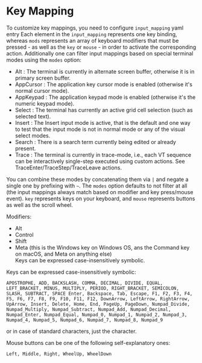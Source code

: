 # Key Mapping
To customize key mappings, you need to configure `input_mapping` yaml entry
Each element in the `input_mapping` represents one key binding, whereas `mods` represents an array of keyboard modifiers that must be pressed - as well as the `key` or `mouse` - in order to activate the corresponding action. 
Additionally one can filter input mappings based on special terminal modes using the `modes` option:

* Alt       : The terminal is currently in alternate screen buffer, otherwise it is in primary screen buffer.
* AppCursor : The application key cursor mode is enabled (otherwise it's normal cursor mode).
*  AppKeypad : The application keypad mode is enabled (otherwise it's the numeric keypad mode).
* Select    : The terminal has currently an active grid cell selection (such as selected text).
* Insert    : The Insert input mode is active, that is the default and one way to test that the input mode is not in normal mode or any of the visual select modes.
* Search    : There is a search term currently being edited or already present.
* Trace     : The terminal is currently in trace-mode, i.e., each VT sequence can be interactively single-step executed using custom actions. See TraceEnter/TraceStep/TraceLeave actions.

You can combine these modes by concatenating them via `|` and negate a single one by prefixing with `~`. The `modes` option defaults to not filter at all (the input mappings always match based on modifier and key press/mouse event).
`key` represents keys on your keyboard, and `mouse` represents buttons as well as the scroll wheel.

Modifiers:

* Alt
* Control
* Shift
* Meta (this is the Windows key on Windows OS, ans the Command key on macOS, and Meta on anything else)<br />Keys can be expressed case-insensitively symbolic.

Keys can be expressed case-insensitively symbolic:

`APOSTROPHE, ADD, BACKSLASH, COMMA, DECIMAL, DIVIDE, EQUAL, LEFT_BRACKET,
   MINUS, MULTIPLY, PERIOD, RIGHT_BRACKET, SEMICOLON, SLASH, SUBTRACT, SPACE
   Enter, Backspace, Tab, Escape, F1, F2, F3, F4, F5, F6, F7, F8, F9, F10, F11, F12,
   DownArrow, LeftArrow, RightArrow, UpArrow, Insert, Delete, Home, End, PageUp, PageDown,
   Numpad_Divide, Numpad_Multiply, Numpad_Subtract, Numpad_Add, Numpad_Decimal, Numpad_Enter, Numpad_Equal,
   Numpad_0, Numpad_1, Numpad_2, Numpad_3, Numpad_4,
   Numpad_5, Numpad_6, Numpad_7, Numpad_8, Numpad_9`

or in case of standard characters, just the character.

 Mouse buttons can be one of the following self-explanatory ones:

   `Left, Middle, Right, WheelUp, WheelDown`


